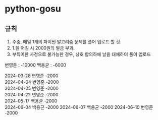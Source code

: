 # python-gosu

## 규칙
1. 주중, 매일 1개의 파이썬 알고리즘 문제를 풀어 업로드 할 것.
2. 1.을 어길 시 2000원의 벌금 부과.
3. 부득이한 사정으로 불가능한 경우, 상호 합의하에 날을 대체하여 풀이 업로드


변영준 : -10000
백용균 : -6000

2024-03-28 변영준 -2000  
2024-04-04 변영준 -2000  
2024-04-05 변영준 -2000  
2024-04-22 변영준 -2000  
2024-05-17 백용균 -2000  
2024-06-04 백용균 -2000
2024-06-07 백용균 -2000
2024-06-10 변영준 -2000